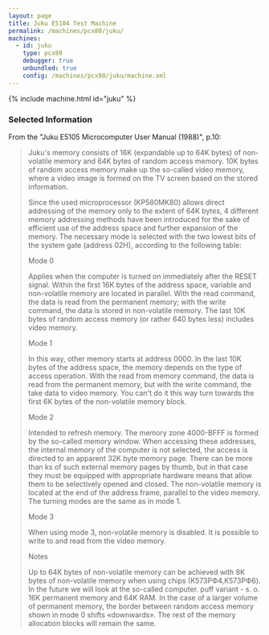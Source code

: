 ```yaml
---
layout: page
title: Juku E5104 Test Machine
permalink: /machines/pcx80/juku/
machines:
  - id: juku
    type: pcx80
    debugger: true
    unbundled: true
    config: /machines/pcx80/juku/machine.xml
---
```


{% include machine.html id="juku" %}

### Selected Information

From the "Juku E5105 Microcomputer User Manual (1988)", p.10:

> Juku's memory consists of 16K (expandable up to 64K bytes) of non-volatile memory and 64K bytes of random access memory.
> 10K bytes of random access memory make up the so-called video memory, where a video image is formed on the TV screen based
> on the stored information.
> 
> Since the used microprocessor (KP580MK80) allows direct addressing of the memory only to the extent of 64K bytes,
> 4 different memory addressing methods have been introduced for the sake of efficient use of the address space and further
> expansion of the memory.  The necessary mode is selected with the two lowest bits of the system gate (address 02H),
> according to the following table:
> 
> Mode 0
> 
> Applies when the computer is turned on immediately after the RESET signal.  Within the first 16K bytes of the address space,
> variable and non-volatile memory are located in parallel.  With the read command, the data is read from the permanent
> memory; with the write command, the data is stored in non-volatile memory.  The last 10K bytes of random access memory
> (or rather 640 bytes less) includes video memory.
> 
> Mode 1
> 
> In this way, other memory starts at address 0000.  In the last 10K bytes of the address space, the memory depends on the
> type of access operation.  With the read from memory command, the data is read from the permanent memory, but with the write
> command, the take data to video memory.  You can't do it this way turn towards the first 6K bytes of the non-volatile memory
> block.
> 
> Mode 2
> 
> Intended to refresh memory.  The memory zone 4000-BFFF is formed by the so-called memory window.  When accessing these
> addresses, the internal memory of the computer is not selected, the access is directed to an apparent 32K byte memory page.
> There can be more than ks of such external memory pages by thumb, but in that case they must be equipped with appropriate
> hardware means that allow them to be selectively opened and closed.  The non-volatile memory is located at the end of the
> address frame, parallel to the video memory.  The turning modes are the same as in mode 1.
> 
> Mode 3
> 
> When using mode 3, non-volatile memory is disabled.  It is possible to write to and read from the video memory.
> 
> Notes
> 
> Up to 64K bytes of non-volatile memory can be achieved with 8K bytes of non-volatile memory when using chips (K573РФ4,K573РФ6).
> In the future we will look at the so-called computer. puff variant - s. o. 16K permanent memory and 64K RAM.  In the case of a
> larger volume of permanent memory, the border between random access memory shown in mode 0 shifts «downwards».  The rest of the
> memory allocation blocks will remain the same.
